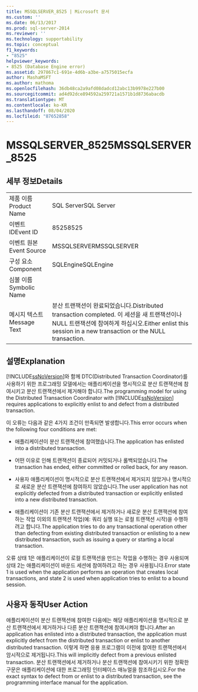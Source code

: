 ```yaml
---
title: MSSQLSERVER_8525 | Microsoft 문서
ms.custom: ''
ms.date: 06/13/2017
ms.prod: sql-server-2014
ms.reviewer: ''
ms.technology: supportability
ms.topic: conceptual
f1_keywords:
- "8525"
helpviewer_keywords:
- 8525 (Database Engine error)
ms.assetid: 297867c1-691e-4d6b-a3be-a7575015ecfa
author: MashaMSFT
ms.author: mathoma
ms.openlocfilehash: 36db48ca2a9afd08dadcd12abc13b9978e227b00
ms.sourcegitcommit: ad4d92dce894592a259721a1571b1d8736abacdb
ms.translationtype: MT
ms.contentlocale: ko-KR
ms.lasthandoff: 08/04/2020
ms.locfileid: "87652858"
---
```

# <a name="mssqlserver_8525"></a><span data-ttu-id="f4b9c-102">MSSQLSERVER_8525</span><span class="sxs-lookup"><span data-stu-id="f4b9c-102">MSSQLSERVER_8525</span></span>
    
## <a name="details"></a><span data-ttu-id="f4b9c-103">세부 정보</span><span class="sxs-lookup"><span data-stu-id="f4b9c-103">Details</span></span>  
  
|||  
|-|-|  
|<span data-ttu-id="f4b9c-104">제품 이름</span><span class="sxs-lookup"><span data-stu-id="f4b9c-104">Product Name</span></span>|<span data-ttu-id="f4b9c-105">SQL Server</span><span class="sxs-lookup"><span data-stu-id="f4b9c-105">SQL Server</span></span>|  
|<span data-ttu-id="f4b9c-106">이벤트 ID</span><span class="sxs-lookup"><span data-stu-id="f4b9c-106">Event ID</span></span>|<span data-ttu-id="f4b9c-107">8525</span><span class="sxs-lookup"><span data-stu-id="f4b9c-107">8525</span></span>|  
|<span data-ttu-id="f4b9c-108">이벤트 원본</span><span class="sxs-lookup"><span data-stu-id="f4b9c-108">Event Source</span></span>|<span data-ttu-id="f4b9c-109">MSSQLSERVER</span><span class="sxs-lookup"><span data-stu-id="f4b9c-109">MSSQLSERVER</span></span>|  
|<span data-ttu-id="f4b9c-110">구성 요소</span><span class="sxs-lookup"><span data-stu-id="f4b9c-110">Component</span></span>|<span data-ttu-id="f4b9c-111">SQLEngine</span><span class="sxs-lookup"><span data-stu-id="f4b9c-111">SQLEngine</span></span>|  
|<span data-ttu-id="f4b9c-112">심볼 이름</span><span class="sxs-lookup"><span data-stu-id="f4b9c-112">Symbolic Name</span></span>||  
|<span data-ttu-id="f4b9c-113">메시지 텍스트</span><span class="sxs-lookup"><span data-stu-id="f4b9c-113">Message Text</span></span>|<span data-ttu-id="f4b9c-114">분산 트랜잭션이 완료되었습니다.</span><span class="sxs-lookup"><span data-stu-id="f4b9c-114">Distributed transaction completed.</span></span> <span data-ttu-id="f4b9c-115">이 세션을 새 트랜잭션이나 NULL 트랜잭션에 참여하게 하십시오.</span><span class="sxs-lookup"><span data-stu-id="f4b9c-115">Either enlist this session in a new transaction or the NULL transaction.</span></span>|  
  
## <a name="explanation"></a><span data-ttu-id="f4b9c-116">설명</span><span class="sxs-lookup"><span data-stu-id="f4b9c-116">Explanation</span></span>  
 <span data-ttu-id="f4b9c-117">[!INCLUDE[ssNoVersion](../../includes/ssnoversion-md.md)]와 함께 DTC(Distributed Transaction Coordinator)를 사용하기 위한 프로그래밍 모델에서는 애플리케이션을 명시적으로 분산 트랜잭션에 참여시키고 분산 트랜잭션에서 제거해야 합니다.</span><span class="sxs-lookup"><span data-stu-id="f4b9c-117">The programming model for using the Distributed Transaction Coordinator with [!INCLUDE[ssNoVersion](../../includes/ssnoversion-md.md)] requires applications to explicitly enlist to and defect from a distributed transaction.</span></span>  
  
 <span data-ttu-id="f4b9c-118">이 오류는 다음과 같은 4가지 조건이 만족되면 발생합니다.</span><span class="sxs-lookup"><span data-stu-id="f4b9c-118">This error occurs when the following four conditions are met:</span></span>  
  
-   <span data-ttu-id="f4b9c-119">애플리케이션이 분산 트랜잭션에 참여했습니다.</span><span class="sxs-lookup"><span data-stu-id="f4b9c-119">The application has enlisted into a distributed transaction.</span></span>  
  
-   <span data-ttu-id="f4b9c-120">어떤 이유로 인해 트랜잭션이 종료되어 커밋되거나 롤백되었습니다.</span><span class="sxs-lookup"><span data-stu-id="f4b9c-120">The transaction has ended, either committed or rolled back, for any reason.</span></span>  
  
-   <span data-ttu-id="f4b9c-121">사용자 애플리케이션이 명시적으로 분산 트랜잭션에서 제거되지 않았거나 명시적으로 새로운 분산 트랜잭션에 참여하지 않았습니다.</span><span class="sxs-lookup"><span data-stu-id="f4b9c-121">The user application has not explicitly defected from a distributed transaction or explicitly enlisted into a new distributed transaction.</span></span>  
  
-   <span data-ttu-id="f4b9c-122">애플리케이션이 기존 분산 트랜잭션에서 제거하거나 새로운 분산 트랜잭션에 참여하는 작업 이외의 트랜잭션 작업(예: 쿼리 실행 또는 로컬 트랜잭션 시작)을 수행하려고 합니다.</span><span class="sxs-lookup"><span data-stu-id="f4b9c-122">The application tries to do any transactional operation other than defecting from existing distributed transaction or enlisting to a new distributed transaction, such as issuing a query or starting a local transaction.</span></span>  
  
 <span data-ttu-id="f4b9c-123">오류 상태 1은 애플리케이션이 로컬 트랜잭션을 만드는 작업을 수행하는 경우 사용되며 상태 2는 애플리케이션이 바운드 세션에 참여하려고 하는 경우 사용됩니다.</span><span class="sxs-lookup"><span data-stu-id="f4b9c-123">Error state 1 is used when the application performs an operation that creates local transactions, and state 2 is used when application tries to enlist to a bound session.</span></span>  
  
## <a name="user-action"></a><span data-ttu-id="f4b9c-124">사용자 동작</span><span class="sxs-lookup"><span data-stu-id="f4b9c-124">User Action</span></span>  
 <span data-ttu-id="f4b9c-125">애플리케이션이 분산 트랜잭션에 참여한 다음에는 해당 애플리케이션을 명시적으로 분산 트랜잭션에서 제거하거나 다른 분산 트랜잭션에 참여시켜야 합니다.</span><span class="sxs-lookup"><span data-stu-id="f4b9c-125">After an application has enlisted into a distributed transaction, the application must explicitly defect from the distributed transaction or enlist to another distributed transaction.</span></span> <span data-ttu-id="f4b9c-126">이렇게 하면 응용 프로그램이 이전에 참여한 트랜잭션에서 암시적으로 제거됩니다.</span><span class="sxs-lookup"><span data-stu-id="f4b9c-126">This will implicitly defect from a previous enlisted transaction.</span></span> <span data-ttu-id="f4b9c-127">분산 트랜잭션에서 제거하거나 분산 트랜잭션에 참여시키기 위한 정확한 구문은 애플리케이션에 대한 프로그래밍 인터페이스 매뉴얼을 참조하십시오.</span><span class="sxs-lookup"><span data-stu-id="f4b9c-127">For the exact syntax to defect from or enlist to a distributed transaction, see the programming interface manual for the application.</span></span>  
  
  
